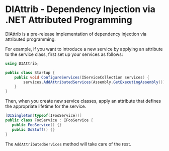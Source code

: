 # DIAttrib - Dependency Injection via .NET Attributed Programming

DIAttrib is a pre-release implementation of dependency injection via attributed programming.

For example, if you want to introduce a new service by applying an attribute to the service 
class, first set up your services as follows:

```csharp
using DIAttrib;

public class Startup {
    public void ConfigureServices(IServiceCollection services) {
        services.AddAttributedServices(Assembly.GetExecutingAssembly());
    }
}
```

Then, when you create new service classes, apply an attribute that defines the appropriate 
lifetime for the service.

```csharp
[DISingleton(typeof(IFooService))]
public class FooService : IFooService {
   public FooService() {}
   public DoStuff() {}
}
```

The `AddAttributedServices` method will take care of the rest.
